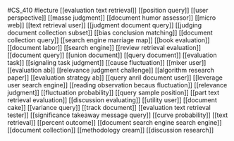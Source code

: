 #CS_410
#lecture
[[evaluation text retrieval]]
[[position query]]
[[user perspective]]
[[masse judgment]]
[[document humor assessor]]
[[micro web]]
[[text retrieval user]]
[[judgment document query]]
[[judging document collection subset]]
[[bias conclusion matching]]
[[document collection query]]
[[search engine marriage map]]
[[book evaluation]]
[[document labor]]
[[search engine]]
[[review retrieval evaluation]]
[[document query]]
[[union document]]
[[query document]]
[[evaluation task]]
[[signaling task judgment]]
[[cause fluctuation]]
[[mixer user]]
[[evaluation ab]]
[[relevance judgment challenge]]
[[algorithm research paper]]
[[evaluation strategy ab]]
[[query anril document user]]
[[leverage user search engine]]
[[reading observation becaus fluctuation]]
[[relevance judgment]]
[[fluctuation probability]]
[[query sample position]]
[[part text retrieval evaluation]]
[[discussion evaluating]]
[[utility user]]
[[document cake]]
[[variance query]]
[[track document]]
[[evaluation text retrieval tester]]
[[significance takeaway message query]]
[[curve probability]]
[[text retrieval]]
[[percent outcome]]
[[document search engine search engine]]
[[document collection]]
[[methodology cream]]
[[discussion research]]
